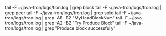 
tail -F ~/java-tron/logs/tron.log | grep block
tail -F ~/java-tron/logs/tron.log | grep peer
tail -F ~/java-tron/logs/tron.log | grep solid
tail -F ~/java-tron/logs/tron.log | grep -A5 -B2 "MyHeadBlockNum"
tail -F ~/java-tron/logs/tron.log | grep -A2 -B2 "Try Produce Block"
tail -F ~/java-tron/logs/tron.log | grep "Produce block successfully"
